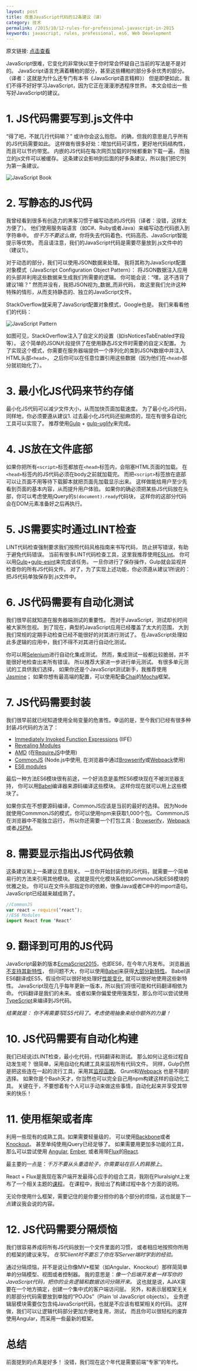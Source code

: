 ```yaml
---
layout: post
title: 改善JavaScript代码的12条建议（译）
category: 技术
permalink: /2015/10/12-rules-for-professional-javascript-in-2015
keywords: javascript, rules, professional, es6, Web Development
---
```


原文链接: [点击查看](https://medium.com/@housecor/12-rules-for-professional-javascript-in-2015-f158e7d3f0fc)


JavaScript很难，它变化的非常快以至于你时常会怀疑自己当前的写法是不是对的。
JavaScript语言充满着糟粕的部分，甚至这些糟粕的部分多余优秀的部分。
（译者：这就是为什么还专门有本书《JavaScript语言精粹》）
但是即便如此，我们不得不好好学习JavaScript，因为它正在漫漫渗透程序世界。
本文会给出一些写好JavaScript的建议。

# 1. JS代码需要写到.js文件中
“得了吧，不就几行代码嘛？” 或许你会这么抱怨。 
的确，但我的意思是几乎所有的JS代码需要如此。
这样做有很多好处：增加代码可读性，更好地代码结构性，
而且可以节约带宽。
内嵌的JS代码在每次网页加载的时候都重新下载一遍，
而独立的js文件可以被缓存。
这条建议会影响到后面的好多条建议，所以我们把它列为第一条建议。

![JavaScript Book](http://qiangrw.github.io/images/javascript_book.jpg "JavaScript Book")

# 2. 写静态的JS代码
我曾经看到很多有创造力的黑客习惯于编写动态的JS代码（译者：没错，这样太方便了）。
他们使用服务端语言（如C#、Ruby或者Java）来编写动态代码嵌入到字符串中。
_但千万不要这么做_，你将失去代码着色、代码高亮、JavaScript智能提示等优势。
而且请注意，我们的JavaScript代码是需要尽量放到.js文件中的（建议1）。

对于动态的部分，我们可以使用JSON数据来处理。
我将其称为JavaScript配置对象模式（JavaScript Configuration Object Pattern）：
将JSON数据注入应用的头部并利用这些数据来生成我们所需要的逻辑。
你可能会说：“嘿，这不违背了建议1嘛？”
然而并没有，我把JSON视为_数据_而非代码，
故这里我们允许这种特殊的情形，从而支持静态的、独立的JavaScript文件。

StackOverflow就采用了JavaScript配置对象模式，Google也是。
我们来看看他们的代码：

![JavaScript Pattern](http://qiangrw.github.io/images/javascript_pattern.png "JavaScript Pattern")

如图可见，StackOverflow注入了自定义的设置（如isNoticesTabEnabled字段等）。
这个简单的JSON片段提供了在使用静态JS文件时需要的自定义配置。
为了实现这个模式，你需要在服务器端提供一个序列化的类到JSON数据中并注入HTML头部`<head>`，
之后你可以在任意位置引用这些数据（因为他们在`<head>`部分就初始化了）。

# 3. 最小化JS代码来节约存储
最小化JS代码可以减少文件大小，从而加快页面加载速度。
为了最小化JS代码，同样地，你必须要遵从建议1.
过去最小化JS代码还挺麻烦的，现在有很多自动化工具可以实现了。
推荐使用[Gulp](http://gulpjs.com/) + [gulp-uglify](https://www.npmjs.com/package/gulp-uglify)来完成。

# 4. JS放在文件底部 
如果你把所有`<script>`标签都放在`<head>`标签内，会阻塞HTML页面的加载。
在`<head>`标签内的JS代码必须在body之前就加载完。
而把`<script>`标签放在底部可以让页面不用等待下载脚本就把页面先加载显示出来。
这样做能给用户至少先看到页面的基本内容，从而提升用户体验。
如果你的确必须把某些JS代码放在头部，你可以考虑使用jQuery的`$(document).ready`代码块，
这样你的这部分代码会在DOM元素准备好之后再执行。

# 5. JS需要实时通过LINT检查 
LINT代码检查强制要求我们按照代码风格指南来书写代码，
防止拼写错误，有助于避免代码错误。
当前有很多LINT代码检查工具，这里我推荐使用[ESLint](http://eslint.org/)。
你可以用[Gulp](http://gulpjs.com/)+[gulp-esint](https://www.npmjs.com/package/gulp-eslint)来完成该任务。
一旦你进行了保存操作，Gulp就会监视并检查你的所有JS代码文件。
对了，为了实现上述功能，你必须遵从建议1所说的：把JS代码单独保存到.js文件中。


# 6. JS代码需要有自动化测试 
我们很早前就知道在服务器端测试的重要性。
而对于JavaScript，测试却长时间被大家所忽视。
到了现在，典型的JavaScript应用已经覆盖了太大的范围，
大到我们常规的定期手动检查已经不能很好的对其进行测试了。
在JavaScript处理如此多逻辑的应用中，我们不得不对其进行自动化测试。

你可以用[Selenium](http://www.seleniumhq.org/)进行自动化集成测试。
然而，集成测试一般都比较脆弱，并不能很好地检查出来所有错误。
所以推荐大家进一步进行单元测试。
有很多单元测试的工具供我们选择，
如果你还是个JavaScript测试新手，我推荐使用[Jasmine](http://jasmine.github.io/)；
如果你想有最高端的配置，可以使用配备[Chai](http://chaijs.com/)的[Mocha](https://mochajs.org/)框架。

# 7. JS代码需要封装
我们很早前就已经知道使用全局变量的危害性。幸运的是，至今我们已经有很多种封装JS代码的方法了：

* [Immediately Invoked Function Expressions](https://en.wikipedia.org/wiki/Immediately-invoked_function_expression) (IIFE)
* [Revealing Modules](http://addyosmani.com/resources/essentialjsdesignpatterns/book/#revealingmodulepatternjavascript) 
* [AMD](http://requirejs.org/docs/whyamd.html) (在[RequireJS](http://requirejs.org/)中使用) 
* [CommonJS](http://www.sitepoint.com/understanding-module-exports-exports-node-js/) (Node.js中使用, 在浏览器中通过[Browserify](http://browserify.org/)或[Webpack](http://webpack.github.io/)使用)
* [ES6 modules](https://developer.mozilla.org/en-US/docs/Web/JavaScript/Reference/Statements/import#Browser_compatibility)

最后一种方法ES6模块很有前途，一个好消息是虽然ES6模块现在不被浏览器支持，
你可以用[Babel](https://babeljs.io/)编译器来源码编译这些模块。
这样你现在就可以用上这些模块了。

如果你实在不想要源码编译，CommonJS应该是当前的最好的选择。
因为Node就使用CommmonJS的模式，你可以使用npm来获取1,000个包。
CommmonJS在浏览器中不能独立运行，
所以你还需要一个打包工具：[Browserify](http://browserify.org/)，[Webpack](http://webpack.github.io/)或者[JSPM](http://jspm.io/)。

# 8. 需要显示指出JS代码依赖
这条建议和上一条建议息息相关。
一旦你开始封装你的JS代码，就需要一个简单易行的方法来引用其他模块。
这就是现代化模块系统如CommonJS和ES6模块的优雅之处。
你可以在文件头部指定你的依赖，很像Java或者C\#中的import语句。
JavaScript已经越来越成熟了。

```javascript
//CommonJS
var react = require(‘react’);
//ES6 Modules
import React from ‘React’
```


# 9. 翻译到可用的JS代码
JavaScript最新的版本[EcmaScript2015](http://www.ecma-international.org/ecma-262/6.0/)，也即ES6，在今年六月发布。
浏览器[尚不支持其新特性](https://kangax.github.io/compat-table/es6/)，
但问题不大，你可以使用[Babel](https://babeljs.io/)来获得[大部分新特性](http://es6katas.org/)。
Babel讲ES6翻译成ES5，假设你可以很好地处理好[性能变化](http://kpdecker.github.io/six-speed/),
就可以很好地使用这些新特性。
JavaScript现在几乎每年更新一版本，所以我们将很可能和代码翻译相依为命。
代码翻译是我们的未来。
或者如果你偏爱使用强类型，那么你可以尝试使用[TypeScript](http://www.typescriptlang.org/)来编译到JS代码。

_结果就是： 你不再需要写ES5代码了。考虑使用抽象来给你额外的力量！_

# 10. JS代码需要有自动化构建
我们已经说过LINT检查，最小化代码，代码翻译和测试。
那么如何让这些过程自动发生呢？ 
很简单，采用自动化构建工具来监视所有代码文件。
同样，Gulp仍然是把这些连在一起的流行工具，采用其[监视函数](https://github.com/gulpjs/gulp/blob/master/docs/API.md#gulpwatchglob--opts-tasks-or-gulpwatchglob--opts-cb)。
Grunt和[Webpack](http://webpack.github.io/) 也是不错的选择。
如果你是个Bash天才，你当然也可以完全自己用npm构建这样的自动化工具。
关键在于，不要想着有个人可以手动来做这些事情，自动化起来并享受其带来的快乐！

# 11. 使用框架或者库
利用一些现有的成熟工具。如果需要轻量级的，
可以使用[Backbone](http://backbonejs.org/)或者[Knockout](http://knockoutjs.com/)。
甚至单纯使用jQuery已经足够了。
如果需要用更加多功能的工具，那么可以尝试使用
[Angular](https://angularjs.org/), [Ember](http://emberjs.com/),
或者用带[Flux](https://facebook.github.io/flux/docs/overview.html)的[React](https://facebook.github.io/react/).

最主要的一点是：_千万不要从头重造轮子，你需要站在巨人的肩膀上_。

React + Flux是我现在客户端开发最得心应手的组合工具，我刚在Pluralsight上发布了一个相关主题的[课程](http://www.pluralsight.com/courses/react-flux-building-applications)。
在课程中，我给出了构建过程中各个方面的说明。

无论你使用什么框架，需要记住的是你要分担你的各个部分的烦恼，这也就是下一点建议我会说的内容。

# 12. JS代码需要分隔烦恼 
我们很容易养成将所有JS代码放到一个文件里面的习惯，
或者相应地按照你所用的框架的建议来写。
_在写Client时不要忘了你在写Server端时学到的经验。_

通过分隔烦恼，并不是说让你像MV*框架（如Angular、Knockout）那样简简单单的分隔模型、视图或者控制器。
我的意思是：_像一个后端开发者一样写你的JavaScript代码，把你的业务逻辑和数据访问分隔开来。_
这也就是说，AJAX需要在一个地方搞定，创建一个集中式的客户端访问层。
另外，和表示层框架无关的那部分代码需要放到单独的“POJOs”（Plain ‘ol JavaScript objects）。
业务逻辑层模块需要仅包含纯JavaScript代码，也就是不应该有框架相关的代码。
这样做，我们可以让逻辑代码部分更加方便地复用，测试，
而且你可以很轻松的废弃使用Angular，而采用一些最新的框架。

# 总结
前面提到的点真是好多！ 没错，我们现在这个年代是需要前端“专家”的年代。

